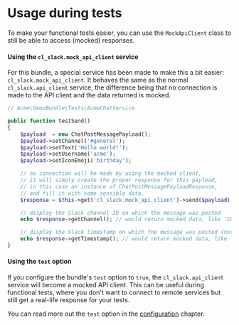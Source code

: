 # Usage during tests

To make your functional tests easier, you can use the `MockApiClient` class to still be able
to access (mocked) responses.


#### Using the `cl_slack.mock_api_client` service

For this bundle, a special service has been made to make this a bit easier: `cl_slack.mock_api_client`.
It behaves the same as the normal `cl_slack.api_client` service, the difference being that no
connection is made to the API client and the data returned is mocked.

```php
// Acme\DemoBundle\Tests\AcmeChatService

public function testSend()
{
    $payload  = new ChatPostMessagePayload();
    $payload->setChannel('#general');
    $payload->setText('Hello world!');
    $payload->setUsername('acme');
    $payload->setIconEmoji('birthday');

    // no connection will be made by using the mocked client,
    // it will simply create the proper response for this payload,
    // in this case an instance of ChatPostMessagePayloadResponse,
    // and fill it with some sensible data.
    $response = $this->get('cl_slack.mock_api_client')->send($payload);

    // display the Slack channel ID on which the message was posted
    echo $response->getChannel(); // would return mocked data, like 'C01234567'

    // display the Slack timestamp on which the message was posted (note: NON-unix timestamp!)
    echo $response->getTimestamp(); // would return mocked data, like '12345678.12345678'
}
```

#### Using the `test` option

If you configure the bundle's `test` option to `true`, the `cl_slack.api_client` service will become a mocked
API client. This can be useful during functional tests, where you don't want to connect to remote services
but still get a real-life response for your tests.

You can read more out the `test` option in the [configuration](https://github.com/cleentfaar/CLSlackBundle/blob/master/Resources/doc/configuration.md) chapter.
